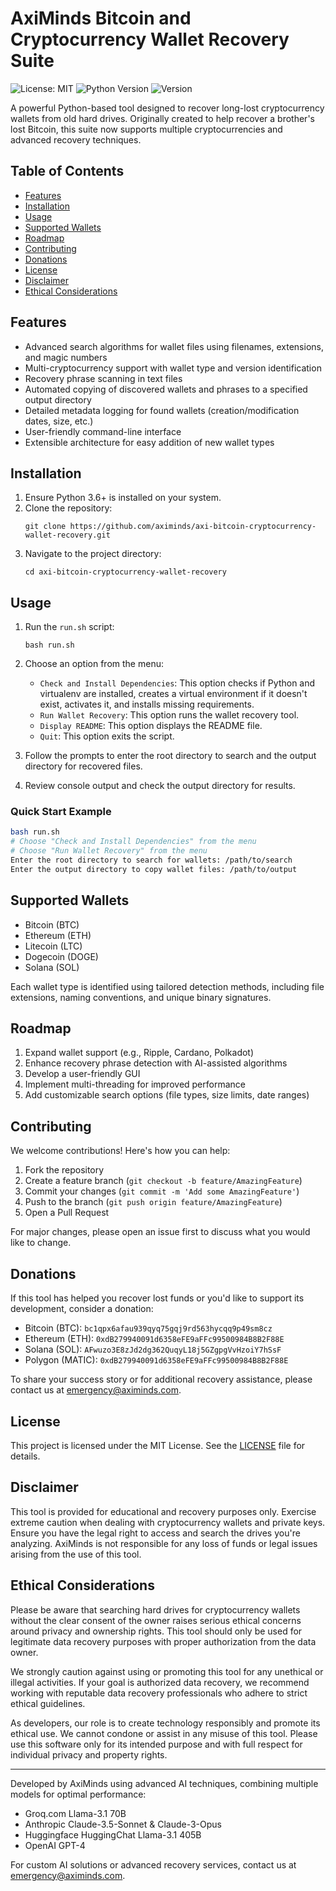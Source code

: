# AxiMinds Bitcoin and Cryptocurrency Wallet Recovery Suite

![License: MIT](https://img.shields.io/badge/License-MIT-yellow.svg)
![Python Version](https://img.shields.io/badge/python-3.6%2B-blue)
![Version](https://img.shields.io/badge/version-1.2-green)

A powerful Python-based tool designed to recover long-lost cryptocurrency wallets from old hard drives. Originally created to help recover a brother's lost Bitcoin, this suite now supports multiple cryptocurrencies and advanced recovery techniques.

## Table of Contents
- [Features](#features)
- [Installation](#installation)
- [Usage](#usage)
- [Supported Wallets](#supported-wallets)
- [Roadmap](#roadmap)
- [Contributing](#contributing)
- [Donations](#donations)
- [License](#license)
- [Disclaimer](#disclaimer)
- [Ethical Considerations](#ethical-considerations)

## Features
- Advanced search algorithms for wallet files using filenames, extensions, and magic numbers
- Multi-cryptocurrency support with wallet type and version identification
- Recovery phrase scanning in text files
- Automated copying of discovered wallets and phrases to a specified output directory
- Detailed metadata logging for found wallets (creation/modification dates, size, etc.)
- User-friendly command-line interface
- Extensible architecture for easy addition of new wallet types

## Installation
1. Ensure Python 3.6+ is installed on your system.
2. Clone the repository:
   ```
   git clone https://github.com/aximinds/axi-bitcoin-cryptocurrency-wallet-recovery.git
   ```
3. Navigate to the project directory:
   ```
   cd axi-bitcoin-cryptocurrency-wallet-recovery
   ```

## Usage
1. Run the `run.sh` script:
   ```
   bash run.sh
   ```
2. Choose an option from the menu:
   - `Check and Install Dependencies`: This option checks if Python and virtualenv are installed, creates a virtual environment if it doesn't exist, activates it, and installs missing requirements.
   - `Run Wallet Recovery`: This option runs the wallet recovery tool.
   - `Display README`: This option displays the README file.
   - `Quit`: This option exits the script.

3. Follow the prompts to enter the root directory to search and the output directory for recovered files.
4. Review console output and check the output directory for results.

### Quick Start Example
```bash
bash run.sh
# Choose "Check and Install Dependencies" from the menu
# Choose "Run Wallet Recovery" from the menu
Enter the root directory to search for wallets: /path/to/search
Enter the output directory to copy wallet files: /path/to/output
```

## Supported Wallets
- Bitcoin (BTC)
- Ethereum (ETH)
- Litecoin (LTC)
- Dogecoin (DOGE)
- Solana (SOL)

Each wallet type is identified using tailored detection methods, including file extensions, naming conventions, and unique binary signatures.

## Roadmap
1. Expand wallet support (e.g., Ripple, Cardano, Polkadot)
2. Enhance recovery phrase detection with AI-assisted algorithms
3. Develop a user-friendly GUI
4. Implement multi-threading for improved performance 
5. Add customizable search options (file types, size limits, date ranges)

## Contributing
We welcome contributions! Here's how you can help:
1. Fork the repository
2. Create a feature branch (`git checkout -b feature/AmazingFeature`)
3. Commit your changes (`git commit -m 'Add some AmazingFeature'`)
4. Push to the branch (`git push origin feature/AmazingFeature`)
5. Open a Pull Request

For major changes, please open an issue first to discuss what you would like to change.

## Donations
If this tool has helped you recover lost funds or you'd like to support its development, consider a donation:

- Bitcoin (BTC): `bc1qpx6afau939qyq75gqj9rd563hycqq9p49sm8cz`
- Ethereum (ETH): `0xdB279940091d6358eFE9aFFc99500984B8B2F88E`
- Solana (SOL): `AFwuzo3E8zJd2dg362QuqyL18j5GZgpgVvHzoiY7hSsF`
- Polygon (MATIC): `0xdB279940091d6358eFE9aFFc99500984B8B2F88E`

To share your success story or for additional recovery assistance, please contact us at emergency@aximinds.com.

## License  
This project is licensed under the MIT License. See the [LICENSE](LICENSE) file for details.

## Disclaimer
This tool is provided for educational and recovery purposes only. Exercise extreme caution when dealing with cryptocurrency wallets and private keys. Ensure you have the legal right to access and search the drives you're analyzing. AxiMinds is not responsible for any loss of funds or legal issues arising from the use of this tool.

## Ethical Considerations
Please be aware that searching hard drives for cryptocurrency wallets without the clear consent of the owner raises serious ethical concerns around privacy and ownership rights. This tool should only be used for legitimate data recovery purposes with proper authorization from the data owner. 

We strongly caution against using or promoting this tool for any unethical or illegal activities. If your goal is authorized data recovery, we recommend working with reputable data recovery professionals who adhere to strict ethical guidelines.

As developers, our role is to create technology responsibly and promote its ethical use. We cannot condone or assist in any misuse of this tool. Please use this software only for its intended purpose and with full respect for individual privacy and property rights.

---

Developed by AxiMinds using advanced AI techniques, combining multiple models for optimal performance:

- Groq.com Llama-3.1 70B  
- Anthropic Claude-3.5-Sonnet & Claude-3-Opus
- Huggingface HuggingChat Llama-3.1 405B
- OpenAI GPT-4

For custom AI solutions or advanced recovery services, contact us at emergency@aximinds.com.
